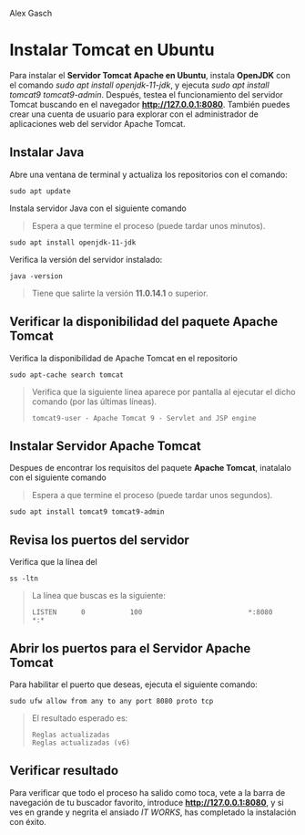 Alex Gasch
# Instalar Tomcat en Ubuntu
Para instalar el **Servidor Tomcat Apache en Ubuntu**, instala **OpenJDK** con el comando _sudo apt install openjdk-11-jdk_, y ejecuta _sudo apt install tomcat9 tomcat9-admin_. Después, testea el funcionamiento del servidor Tomcat buscando en el navegador **http://127.0.0.1:8080**. También puedes crear una cuenta de usuario para explorar con el administrador de aplicaciones web del servidor Apache Tomcat.

## Instalar Java
Abre una ventana de terminal y actualiza los repositorios con el comando:
```
sudo apt update
```
Instala servidor Java con el siguiente comando
>Espera a que termine el proceso (puede tardar unos minutos).
```
sudo apt install openjdk-11-jdk
```
Verifica la versión del servidor instalado:
```
java -version
```
>Tiene que salirte la versión **11.0.14.1** o superior.

## Verificar la disponibilidad del paquete Apache Tomcat
Verifica la disponibilidad de Apache Tomcat en el repositorio
```
sudo apt-cache search tomcat
```
>Verifica que la siguiente linea aparece por pantalla al ejecutar el dicho comando (por las últimas líneas).
>```
>tomcat9-user - Apache Tomcat 9 - Servlet and JSP engine
>```

## Instalar Servidor Apache Tomcat
Despues de encontrar los requisitos del paquete **Apache Tomcat**, inatalalo con el siguiente comando
>Espera a que termine el proceso (puede tardar unos segundos).
```
sudo apt install tomcat9 tomcat9-admin
```

## Revisa los puertos del servidor
Verifica que la línea del 
```
ss -ltn
```
>La línea que buscas es la siguiente:
>```
>LISTEN      0           100                          *:8080                      *:*                
>```

## Abrir los puertos para el Servidor Apache Tomcat
Para habilitar el puerto que deseas, ejecuta el siguiente comando:
```
sudo ufw allow from any to any port 8080 proto tcp
```
>El resultado esperado es:
>```
>Reglas actualizadas
>Reglas actualizadas (v6)
>```

## Verificar resultado
Para verificar que todo el proceso ha salido como toca, vete a la barra de navegación de tu buscador favorito, introduce **http://127.0.0.1:8080**, y si ves en grande y negrita el ansiado _IT WORKS_, has completado la instalación con éxito.
